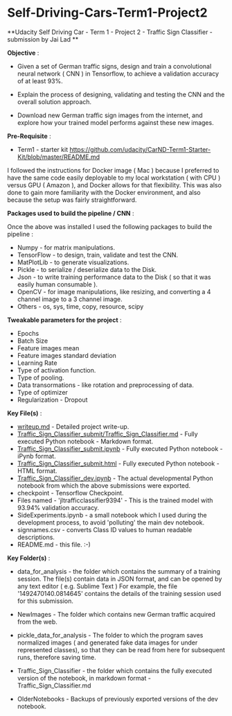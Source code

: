 # Self-Driving-Cars-Term1-Project2

**Udacity Self Driving Car - Term 1 - Project 2 - Traffic Sign Classifier - submission by Jai Lad **

**Objective** : 

* Given a set of German traffic signs, design and train a convolutional neural network ( CNN ) in Tensorflow, to achieve a validation accuracy of at least 93%.

* Explain the process of designing, validating and testing the CNN and the overall solution approach.

* Download new German traffic sign images from the internet, and explore how your trained model performs against these new images.

**Pre-Requisite** : 

* Term1 - starter kit
https://github.com/udacity/CarND-Term1-Starter-Kit/blob/master/README.md

I followed the instructions for Docker image ( Mac ) because I preferred to have the same code easily deployable to my local workstation ( with CPU ) versus GPU ( Amazon ), and Docker allows for that flexibility. This was also done to gain more familiarity with the Docker environment, and also because the setup was fairly straightforward.

**Packages used to build the pipeline / CNN** : 

Once the above was installed I used the following packages to build the pipeline :

* Numpy - for matrix manipulations.
* TensorFlow - to design, train, validate and test the CNN.
* MatPlotLib - to generate visualizations.
* Pickle - to serialize / deserialize data to the Disk. 
* Json - to write training performance data to the Disk ( so that it was easily human consumable ).
* OpenCV - for image manipulations, like resizing, and converting a 4 channel image to a 3 channel image.
* Others - os, sys, time, copy, resource, scipy

**Tweakable parameters for the project** : 

* Epochs
* Batch Size
* Feature images mean 
* Feature images standard deviation 
* Learning Rate
* Type of activation function.
* Type of pooling.
* Data transormations - like rotation and preprocessing of data.
* Type of optimizer
* Regularization - Dropout

**Key File(s)** :

* [writeup.md](https://github.com/jailad/Self-Driving-Cars-Term1-Project2/blob/master/writeup.md) - Detailed project write-up.
* [Traffic_Sign_Classifier_submit/Traffic_Sign_Classifier.md](https://github.com/jailad/Self-Driving-Cars-Term1-Project2/blob/master/Traffic_Sign_Classifier_submit/Traffic_Sign_Classifier.md) - Fully executed Python notebook - Markdown format.
* [Traffic_Sign_Classifier_submit.ipynb](https://github.com/jailad/Self-Driving-Cars-Term1-Project2/blob/master/Traffic_Sign_Classifier_submit.ipynb) - Fully executed Python notebook - iPynb format.
* [Traffic_Sign_Classifier_submit.html](https://github.com/jailad/Self-Driving-Cars-Term1-Project2/blob/master/Traffic_Sign_Classifier_submit.html) - Fully executed Python notebook - HTML format.
* [Traffic_Sign_Classifier_dev.ipynb](https://github.com/jailad/Self-Driving-Cars-Term1-Project2/blob/master/Traffic_Sign_Classifier_dev.ipynb) - The actual developmental Python notebook from which the above submissions were exported.
* checkpoint - Tensorflow Checkpoint.
* Files named - 'jltrafficclassifier9394' - This is the trained model with 93.94% validation accuracy.
* SideExperiments.ipynb - a small notebook which I used during the development process, to avoid 'polluting' the main dev notebook.
* signnames.csv - converts Class ID values to human readable descriptions.
* README.md - this file. :-)

**Key Folder(s)** :

* data_for_analysis - the folder which contains the summary of a training session. The file(s) contain data in JSON format, and can be opened by any text editor ( e.g. Sublime Text ) For example, the file '1492470140.0814645' contains the details of the training session used for this submission.

* NewImages - The folder which contains new German traffic acquired from the web.

* pickle_data_for_analysis - The folder to which the program saves normalized images ( and generated fake data images for under represented classes), so that they can be read from here for subsequent runs, therefore saving time.

* Traffic_Sign_Classifier - the folder which contains the fully executed version of the notebook, in markdown format - Traffic_Sign_Classifier.md

* OlderNotebooks - Backups of previously exported versions of the dev notebook. 
